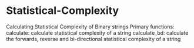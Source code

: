 # Statistical-Complexity
 Calculating Statistical Complexity of Binary strings
Primary functions:
calculate: calculate statistical complexity of a string
calculate_bd: calculate the forwards, reverse and bi-directional statistical complexity of a string